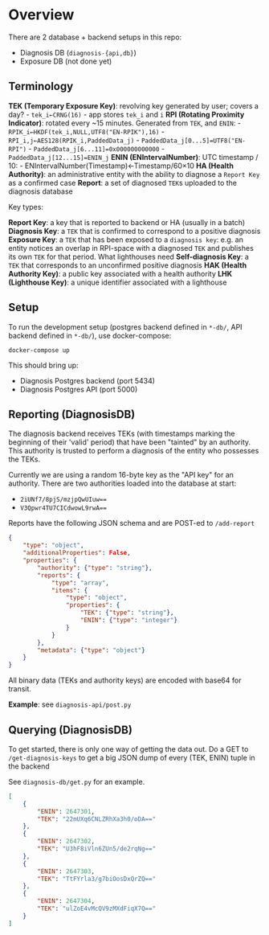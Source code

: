 # Overview

There are 2 database + backend setups in this repo:
- Diagnosis DB (`diagnosis-{api,db}`)
- Exposure DB (not done yet)

## Terminology

**TEK (Temporary Exposure Key)**: revolving key generated by user; covers a day?
    - `tek_i←CRNG(16)`
    - app stores `tek_i` and `i`
**RPI (Rotating Proximity Indicator)**: rotated every ~15 minutes. Generated from `TEK`, and `ENIN`:
    - `RPIK_i←HKDF(tek_i,NULL,UTF8("EN-RPIK"),16)`
    - `RPI_i,j←AES128(RPIK_i,PaddedData_j)`
    - `PaddedData_j[0...5]=UTF8("EN-RPI")`
    - `PaddedData_j[6...11]=0x000000000000`
    - `PaddedData_j[12...15]=ENIN_j`
**ENIN (ENIntervalNumber)**: UTC timestamp / 10:
    - ENIntervalNumber(Timestamp)←Timestamp/60×10
**HA (Health Authority)**: an administrative entity with the ability to diagnose a `Report Key` as a confirmed case
**Report**: a set of diagnosed `TEK`s uploaded to the diagnosis database

Key types:

**Report Key**: a key that is reported to backend or HA (usually in a batch)
**Diagnosis Key**: a `TEK` that is confirmed to correspond to a positive diagnosis
**Exposure Key**: a `TEK` that has been exposed to a `diagnosis key`: e.g. an entity notices an overlap in RPI-space with a diagnosed `TEK` and publishes its own `TEK` for that period. What lighthouses need
**Self-diagnosis Key**: a `TEK` that corresponds to an unconfirmed positive diagnosis
**HAK (Health Authority Key)**: a public key associated with a health authority
**LHK (Lighthouse Key)**: a unique identifier associated with a lighthouse


## Setup

To run the development setup (postgres backend defined in `*-db/`, API backend defined in `*-db/`), use docker-compose:

```
docker-compose up
```

This should bring up:
- Diagnosis Postgres backend (port 5434)
- Diagnosis Postgres API (port 5000)


## Reporting (DiagnosisDB)

The diagnosis backend receives TEKs (with timestamps marking the beginning of their 'valid' period) that have been "tainted" by an authority. This authority is trusted to perform a diagnosis of the entity who possesses the TEKs.

Currently we are using a random 16-byte key as the "API key" for an authority. There are two authorities loaded into the database at start:
- `2iUNf7/8pjS/mzjpQwUIuw==`
- `V3Qpwr4TU7CICdwowL9rwA==`

Reports have the following JSON schema and are POST-ed to `/add-report`

```json
{
    "type": "object",
    "additionalProperties": False,
    "properties": {
        "authority": {"type": "string"},
        "reports": {
            "type": "array",
            "items": {
                "type": "object",
                "properties": {
                    "TEK": {"type": "string"},
                    "ENIN": {"type": "integer"}
                }
            }
        },
        "metadata": {"type": "object"}
    }
}
```

All binary data (TEKs and authority keys) are encoded with base64 for transit.

**Example**: see `diagnosis-api/post.py`

## Querying (DiagnosisDB)

To get started, there is only one way of getting the data out. Do a GET to `/get-diagnosis-keys` to get a big JSON dump of every (TEK, ENIN) tuple in the backend

See `diagnosis-db/get.py` for an example.

```json
[
    {
        "ENIN": 2647301,
        "TEK": "22mUXq6CNLZRhXa3h0/oDA=="
    },
    {
        "ENIN": 2647302,
        "TEK": "U3hF8iVln6ZUn5/de2rqNg=="
    },
    {
        "ENIN": 2647303,
        "TEK": "TtFYrla3/g7biOosDxQrZQ=="
    },
    {
        "ENIN": 2647304,
        "TEK": "ulZoE4vMcQV9zMXdFiqX7Q=="
    }
]
```
